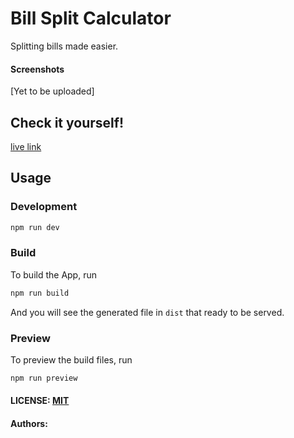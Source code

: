 # Bill Split Calculator

Splitting bills made easier.

#### Screenshots

[Yet to be uploaded]

##  Check it yourself!

[live link](https://gayathrihg.github.io/cyberdude-challenges/DOM-tasks/08-split-calculator/dist/)

## Usage

### Development

```bash
npm run dev
```



### Build

To build the App, run

```bash
npm run build
```

And you will see the generated file in `dist` that ready to be served.

### Preview

To preview the build files, run

```bash
npm run preview
```

#### LICENSE: [MIT](./LICENSE)

#### Authors:
